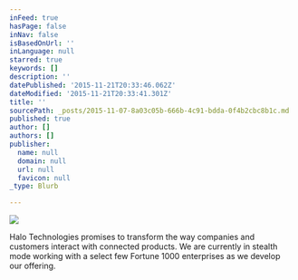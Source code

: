 ```yaml
---
inFeed: true
hasPage: false
inNav: false
isBasedOnUrl: ''
inLanguage: null
starred: true
keywords: []
description: ''
datePublished: '2015-11-21T20:33:46.062Z'
dateModified: '2015-11-21T20:33:41.301Z'
title: ''
sourcePath: _posts/2015-11-07-8a03c05b-666b-4c91-bdda-0f4b2cbc8b1c.md
published: true
author: []
authors: []
publisher:
  name: null
  domain: null
  url: null
  favicon: null
_type: Blurb

---
```

![](https://the-grid-user-content.s3-us-west-2.amazonaws.com/937a2ec5-530f-4cdc-ae4f-221eef834c00.png)

Halo Technologies promises to transform the way companies and customers interact with connected products. We are currently in stealth mode working with a select few Fortune 1000 enterprises as we develop our offering.